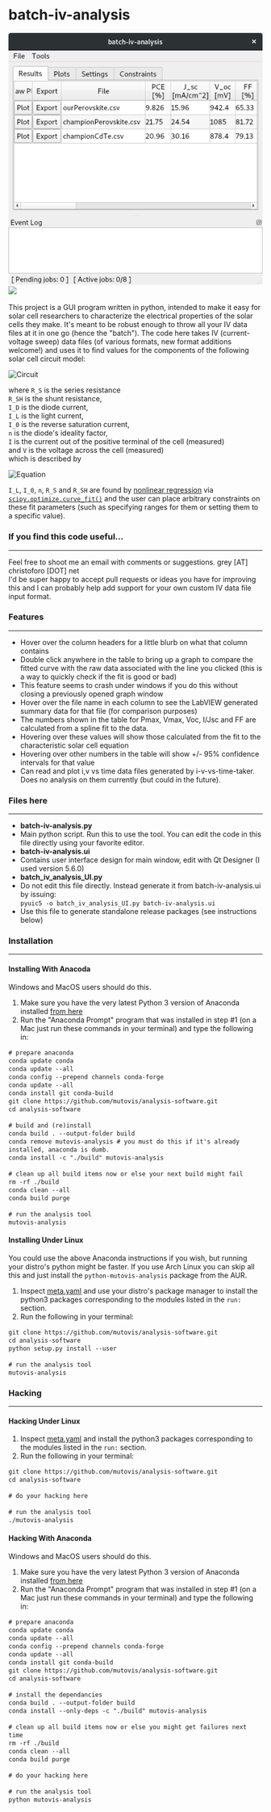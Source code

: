 batch-iv-analysis
=================

![screenshot1](/misc/screenshot1.png) <img src="https://github.com/greysAcademicCode/batch-iv-analysis/raw/master/misc/screenshot2.png" width="300">

This project is a GUI program written in python, intended to make it easy for solar cell researchers to characterize the electrical properties of the solar cells they make. It's meant to be robust enough to throw all your IV data files at it in one go (hence the "batch"). The code here takes IV (current-voltage sweep) data files (of various formats, new format additions welcome!) and uses it to find values for the components of the following solar cell circuit model:

![Circuit](https://upload.wikimedia.org/wikipedia/commons/c/c4/Solar_cell_equivalent_circuit.svg)

where `R_S` is the series resistance  
`R_SH` is the shunt resistance,  
`I_D` is the diode current,  
`I_L` is the light current,  
`I_0` is the reverse saturation current,  
`n` is the diode's ideality factor,  
`I` is the current out of the positive terminal of the cell (measured)  
and `V` is the voltage across the cell (measured)  
which is described by

![Equation](http://upload.wikimedia.org/math/4/7/d/47d17d3c2fe8840d0b3181860bd22f0a.png)

`I_L`, `I_0`, `n`, `R_S` and `R_SH` are found by [nonlinear regression](https://en.wikipedia.org/wiki/Nonlinear_regression) via [`scipy.optimize.curve_fit()`](http://docs.scipy.org/doc/scipy-0.17.0/reference/generated/scipy.optimize.curve_fit.html) and the user can place arbitrary constraints on these fit parameters (such as specifying ranges for them or setting them to a specific value).

### If you find this code useful...
---
Feel free to shoot me an email with comments or suggestions. grey [AT] christoforo [DOT] net  
I'd be super happy to accept pull requests or ideas you have for improving this and I can probably help add support for your own custom IV data file input format. 

### Features
---
- Hover over the column headers for a little blurb on what that column contains
- Double click anywhere in the table to bring up a graph to compare the fitted curve with the raw data associated with the line you clicked (this is a way to quickly check if the fit is good or bad)
 - This feature seems to crash under windows if you do this without closing a previously opened graph window
- Hover over the file name in each column to see the LabVIEW generated summary data for that file (for comparison purposes)
- The numbers shown in the table for Pmax, Vmax, Voc, I/Jsc and FF are calculated from a spline fit to the data.
 - Hovering over these values will show those calculated from the fit to the characteristic solar cell equation 
 - Hovering over other numbers in the table will show +/- 95% confidence intervals for that value
- Can read and plot i,v vs time data files generated by i-v-vs-time-taker. Does no analysis on them currently (but could in the future).

### Files here
---
- **batch-iv-analysis.py**
 - Main python script. Run this to use the tool. You can edit the code in this file directly using your favorite editor.
- **batch-iv-analysis.ui**
 - Contains user interface design for main window, edit with Qt Designer (I used version 5.6.0)
- **batch_iv_analysis_UI.py**
 - Do not edit this file directly. Instead generate it from batch-iv-analysis.ui by issuing:  
`pyuic5 -o batch_iv_analysis_UI.py batch-iv-analysis.ui`
 - Use this file to generate standalone release packages (see instructions below)
 
### Installation
---
#### Installing With Anacoda
Windows and MacOS users should do this.
1. Make sure you have the very latest Python 3 version of Anaconda installed [from here](https://www.continuum.io/downloads)
1. Run the "Anaconda Prompt" program that was installed in step #1 (on a Mac just run these commands in your terminal) and type the following in:
```
# prepare anaconda
conda update conda
conda update --all
conda config --prepend channels conda-forge
conda update --all
conda install git conda-build
git clone https://github.com/mutovis/analysis-software.git
cd analysis-software

# build and (re)install
conda build . --output-folder build
conda remove mutovis-analysis # you must do this if it's already installed, anaconda is dumb.
conda install -c "./build" mutovis-analysis

# clean up all build items now or else your next build might fail
rm -rf ./build
conda clean --all
conda build purge

# run the analysis tool
mutovis-analysis
```
#### Installing Under Linux
You could use the above Anaconda instructions if you wish, but running your distro's python might be faster. If you use Arch Linux you can skip all this and just install the `python-mutovis-analysis` package from the AUR.
1. Inspect [meta.yaml](./meta.yaml) and use your distro's package manager to install the python3 packages corresponding to the modules listed in the `run:` section.
1. Run the following in your terminal:
```
git clone https://github.com/mutovis/analysis-software.git
cd analysis-software
python setup.py install --user

# run the analysis tool
mutovis-analysis
```

### Hacking
---
#### Hacking Under Linux
1. Inspect [meta.yaml](./meta.yaml) and install the python3 packages corresponding to the modules listed in the `run:` section.
1. Run the following in your terminal:
```
git clone https://github.com/mutovis/analysis-software.git
cd analysis-software

# do your hacking here

# run the analysis tool
./mutovis-analysis
```

#### Hacking With Anaconda
Windows and MacOS users should do this.
1. Make sure you have the very latest Python 3 version of Anaconda installed [from here](https://www.continuum.io/downloads)
1. Run the "Anaconda Prompt" program that was installed in step #1 (on a Mac just run these commands in your terminal) and type the following in:
```
# prepare anaconda
conda update conda
conda update --all
conda config --prepend channels conda-forge
conda update --all
conda install git conda-build
git clone https://github.com/mutovis/analysis-software.git
cd analysis-software

# install the dependancies
conda build . --output-folder build
conda install --only-deps -c "./build" mutovis-analysis

# clean up all build items now or else you might get failures next time
rm -rf ./build
conda clean --all
conda build purge

# do your hacking here

# run the analysis tool
python mutovis-analysis
```
